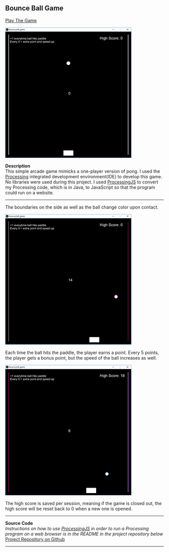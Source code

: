 ## Bounce Ball Game

<a href = "https://khang-chung.github.io/bounce_ball_game/"> Play The Game </a>

<a href = "https://khang-chung.github.io/bounce_ball_game/"> <img src="images/ball game image 1.png"/> </a>

**Description**
<br>
This simple arcade game mimicks a one-player version of pong. I used the <a href = "https://processing.org/">Processing</a> integrated development environment(IDE) to develop this game. No libraries were used during this project. I used <a href = "https://processingjs.org/">ProcessingJS</a> to convert my Processing code, which is in Java, to JavaScript so that the program could run on a website.

---

The boundaries on the side as well as the ball change color upon contact. 

<img src = "images/ball game image 2.png">

Each time the ball hits the paddle, the player earns a point. Every 5 points, the player gets a bonus point, but the speed of the ball increases as well. 

<img src = "images/ball game image 3.png">

The high score is saved per session, meaning if the game is closed out, the high score will be reset back to 0 when a new one is opened.

---

**Source Code**
 <br>
 *Instructions on how to use <a href = "processingjs.org/">ProcessingJS</a> in order to run a Processing program on a web browser is in the README in the project repository below*
<a href= "https://github.com/khang-chung/bounce_ball_game"> Project Repository on Github </a>

---
